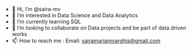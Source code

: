 - 👋 Hi, I’m @saira-mv
- 👀 I’m interested in Data Science and Data Analytics
- 🌱 I’m currently learning SQL 
- 💞️ I’m looking to collaborate on Data projects and be part of data driven works
- 📫 How to reach me : Email: sairamariamvarghis@gmail.com

<!---
saira-mv/saira-mv is a ✨ special ✨ repository because its `README.md` (this file) appears on your GitHub profile.
You can click the Preview link to take a look at your changes.
--->
